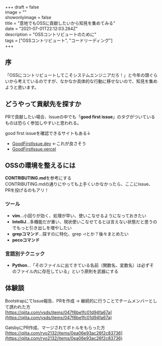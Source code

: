 +++
draft = false  
image = ""  
showonlyimage = false  
title = "意地でもOSSに貢献したいから知見を集めてみる"  
date = "2021-07-01T22:12:03.284Z"  
description = "OSSコントリビュートのために"  
tags = ["OSSコントリビュート", "コードリーディング"]  
+++

## 序

「OSSにコントリビュートしてこそシステムエンジニアだろ！」と今年の頭ぐらいから考えているのですが、なかなか具体的な行動に移せないので、知見を集めようと思います。  
  

## どうやって貢献先を探すか

PRで貢献したい場合、Issueの中でも「**good first issue**」のタグがついているものは恐らく参加しやすいと思われる。
  
good first issueを確認できるサイトもある↓

- [GoodFirstIssue.dev](https://goodfirstissue.dev/) ←これが良さそう  
- [GoodFirstIssue.vercel](https://goofi.vercel.app/)

## OSSの環境を整えるには  

**CONTRIBUTING.md**を参考にする  
CONTRIBUTING.mdの通りにやっても上手くいかなかったら、ここにIssue、PRを投げるのもアリ！　　


### ツール 
- **vim**...小回りが効く、処理が早い、使いこなせるようになっておきたい  
- **IntelliJ**...多機能だが重い、現状使いこなせてるとは言えない状態だと思うのでもっと引き出しを増やしたい  
- **grepコマンド**...探すのに特化、grep -rとか？後々まとめたい
- **pecoコマンド**

### 言語別テクニック  
- **Python**...「そのファイルに出てきている名前（関数名、変数名）は必ずそのファイル内に存在している」という原則を武器にする

## 体験談

BootstrapにてIssue報告、PRを作成 → 継続的に行うことでチームメンバーとして誘われた方  
[https://qiita.com/ysds/items/047f6be1fc01d94fa67a](https://qiita.com/ysds/items/047f6be1fc01d94fa67a)  
  
GatsbyにPR作成、マージされてボトルをもらった方  
[https://qiita.com/ryo2132/items/0ea06e93ac26f2c83736](https://qiita.com/ryo2132/items/0ea06e93ac26f2c83736)
